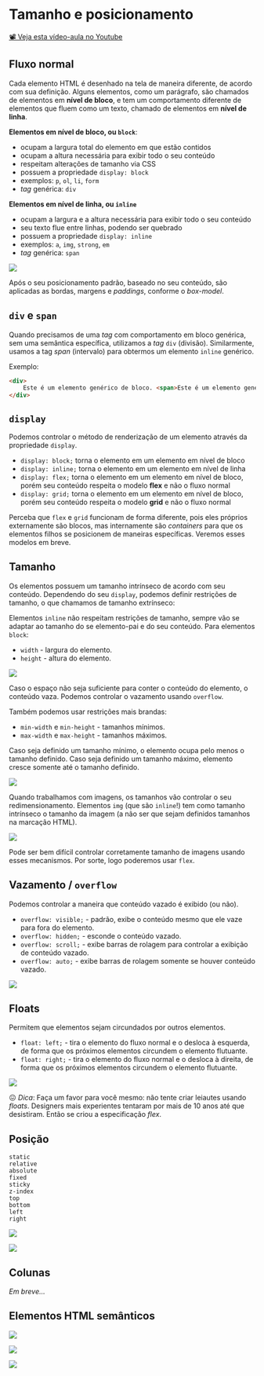 # Tamanho e posicionamento

[📽 Veja esta vídeo-aula no Youtube](https://youtu.be/5I9SbWkQF28)

## Fluxo normal

Cada elemento HTML é desenhado na tela de maneira diferente, de acordo com sua definição. Alguns elementos, como um parágrafo, são chamados de elementos em **nível de bloco**, e tem um comportamento diferente de elementos que fluem como um texto, chamado de elementos em **nível de linha**.

**Elementos em nível de bloco, ou `block`**:
- ocupam a largura total do elemento em que estão contidos
- ocupam a altura necessária para exibir todo o seu conteúdo
- respeitam alterações de tamanho via CSS
- possuem a propriedade `display: block`
- exemplos: `p`, `ol`, `li`, `form`
- _tag_ genérica: `div`

**Elementos em nível de linha, ou `inline`**
- ocupam a largura e a altura necessária para exibir todo o seu conteúdo
- seu texto flue entre linhas, podendo ser quebrado
- possuem a propriedade `display: inline`
- exemplos: `a`, `img`, `strong`, `em`
- _tag_ genérica: `span`

![](000058.png)

Após o seu posicionamento padrão, baseado no seu conteúdo, são aplicadas as bordas, margens e _paddings_, conforme o _box-model_.

## `div` e `span`

Quando precisamos de uma _tag_ com comportamento em bloco genérica, sem uma semântica específica, utilizamos a _tag_ `div` (divisão). Similarmente, usamos a tag _span_ (intervalo) para obtermos um elemento `inline` genérico.

Exemplo:
```html
<div>
    Este é um elemento genérico de bloco. <span>Este é um elemento genérico em linha</span>
</div>
```

## `display`

Podemos controlar o método de renderização de um elemento através da propriedade `display`.

- `display: block;` torna o elemento em um elemento em nível de bloco
- `display: inline;` torna o elemento em um elemento em nível de linha
- `display: flex;` torna o elemento em um elemento em nível de bloco, porém seu conteúdo respeita o modelo **flex** e não o fluxo normal
- `display: grid;` torna o elemento em um elemento em nível de bloco, porém seu conteúdo respeita o modelo **grid** e não o fluxo normal

Perceba que `flex` e `grid` funcionam de forma diferente, pois eles próprios externamente são blocos, mas internamente são _containers_ para que os elementos filhos se posicionem de maneiras específicas. Veremos esses modelos em breve.

## Tamanho

Os elementos possuem um tamanho intrínseco de acordo com seu conteúdo. Dependendo do seu `display`, podemos definir restrições de tamanho, o que chamamos de tamanho extrínseco:

Elementos `inline` não respeitam restrições de tamanho, sempre vão se adaptar ao tamanho do se elemento-pai e do seu conteúdo. Para elementos `block`:

- `width` - largura do elemento.
- `height` - altura do elemento.

![](000060.png)

Caso o espaço não seja suficiente para conter o conteúdo do elemento, o conteúdo vaza. Podemos controlar o vazamento usando `overflow`.

Também podemos usar restrições mais brandas:

- `min-width` e `min-height` - tamanhos mínimos.
- `max-width` e `max-height` - tamanhos máximos.

Caso seja definido um tamanho mínimo, o elemento ocupa pelo menos o tamanho definido. Caso seja definido um tamanho máximo, elemento cresce somente até o tamanho definido.

![](000061.png)

Quando trabalhamos com imagens, os tamanhos vão controlar o seu redimensionamento. Elementos `img` (que são `inline`!) tem como tamanho intrínseco o tamanho da imagem (a não ser que sejam definidos tamanhos na marcação HTML).

![](000062.png)

Pode ser bem difícil controlar corretamente tamanho de imagens usando esses mecanismos. Por sorte, logo poderemos usar `flex`.

## Vazamento / `overflow`

Podemos controlar a maneira que conteúdo vazado é exibido (ou não).

- `overflow: visible;` - padrão, exibe o conteúdo mesmo que ele vaze para fora do elemento.
- `overflow: hidden;` - esconde o conteúdo vazado.
- `overflow: scroll;` - exibe barras de rolagem para controlar a exibição de conteúdo vazado.
- `overflow: auto;` - exibe barras de rolagem somente se houver conteúdo vazado.

![](000063.png)

## Floats

Permitem que elementos sejam circundados por outros elementos.

- `float: left;` - tira o elemento do fluxo normal e o desloca à esquerda, de forma que os próximos elementos circundem o elemento flutuante.
- `float: right;` - tira o elemento do fluxo normal e o desloca à direita, de forma que os próximos elementos circundem o elemento flutuante.

![](000059.png)

😖 _Dica_: Faça um favor para você mesmo: não tente criar leiautes usando _floats_. Designers mais experientes tentaram por mais de 10 anos até que desistiram. Então se criou a especificação _flex_.

## Posição
    static
    relative
    absolute
    fixed
    sticky
    z-index
    top
    bottom
    left
    right

![](000064.png)

![](000065.gif)

## Colunas

_Em breve..._

## Elementos HTML semânticos

![](000055.png)

![](000056.png)

![](000057.png)
